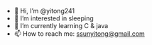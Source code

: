 - 👋 Hi, I’m @yitong241
- 👀 I’m interested in sleeping
- 🌱 I’m currently learning C & java
- 📫 How to reach me: ssunyitong@gmail.com

<!---
yitong241/yitong241 is a ✨ special ✨ repository because its `README.md` (this file) appears on your GitHub profile.
You can click the Preview link to take a look at your changes.
--->
